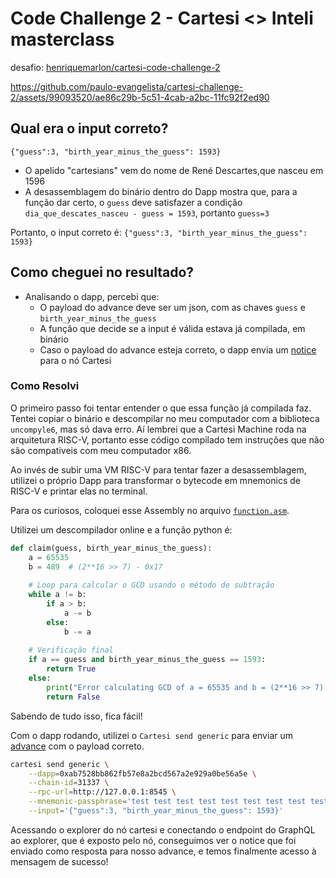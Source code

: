 # Code Challenge 2 - Cartesi <> Inteli masterclass

desafio: [henriquemarlon/cartesi-code-challenge-2](https://github.com/henriquemarlon/cartesi-code-challenge-2/tree/main)

https://github.com/paulo-evangelista/cartesi-challenge-2/assets/99093520/ae86c29b-5c51-4cab-a2bc-11fc92f2ed90

## Qual era o input correto?
`{"guess":3, "birth_year_minus_the_guess": 1593}`

- O apelido "cartesians" vem do nome de René Descartes,que nasceu em 1596
- A desassemblagem do binário dentro do Dapp mostra que, para a função dar certo, o `guess` deve satisfazer a condição `dia_que_descates_nasceu - guess = 1593`, portanto `guess=3`

Portanto, o input correto é:
`{"guess":3, "birth_year_minus_the_guess": 1593}`

## Como cheguei no resultado?

- Analisando o dapp, percebi que:
   - O payload do advance deve ser um json, com as chaves `guess` e `birth_year_minus_the_guess`
   - A função que decide se a input é válida estava já compilada, em binário
   - Caso o payload do advance esteja correto, o dapp envia um [notice](https://docs.cartesi.io/cartesi-rollups/1.3/rollups-apis/backend/notices/) para o nó Cartesi

### Como Resolvi

O primeiro passo foi tentar entender o que essa função já compilada faz. Tentei copiar o binário e descompilar no meu computador com a biblioteca `uncompyle6`, mas só dava erro. Aí lembrei que a Cartesi Machine roda na arquitetura RISC-V, portanto esse código compilado tem instruções que não são compativeis com meu computador x86.

Ao invés de subir uma VM RISC-V para tentar fazer a desassemblagem, utilizei o próprio Dapp para transformar o bytecode em mnemonics de RISC-V e printar elas no terminal.

Para os curiosos, coloquei esse Assembly no arquivo [`function.asm`](function.asm).

Utilizei um descompilador online e a função python é:
```python
def claim(guess, birth_year_minus_the_guess):
    a = 65535
    b = 489  # (2**16 >> 7) - 0x17
    
    # Loop para calcular o GCD usando o método de subtração
    while a != b:
        if a > b:
            a -= b
        else:
            b -= a
    
    # Verificação final
    if a == guess and birth_year_minus_the_guess == 1593:
        return True
    else:
        print("Error calculating GCD of a = 65535 and b = (2**16 >> 7) - 0x17.")
        return False
```

Sabendo de tudo isso, fica fácil!

Com o dapp rodando, utilizei o `Cartesi send generic` para enviar um [advance](https://docs.cartesi.io/cartesi-rollups/1.3/rollups-apis/backend/introduction/) com o payload correto.

```sh
cartesi send generic \
    --dapp=0xab7528bb862fb57e8a2bcd567a2e929a0be56a5e \
    --chain-id=31337 \
    --rpc-url=http://127.0.0.1:8545 \
    --mnemonic-passphrase='test test test test test test test test test test test junk' \
    --input='{"guess":3, "birth_year_minus_the_guess": 1593}'

```

Acessando o explorer do nó cartesi e conectando o endpoint do GraphQL ao explorer, que é exposto pelo nó, conseguimos ver o notice que foi enviado como resposta para nosso advance, e temos finalmente acesso à mensagem de sucesso!
